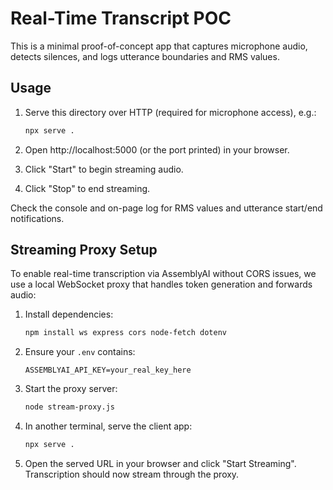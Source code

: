 # Real-Time Transcript POC

This is a minimal proof-of-concept app that captures microphone audio, detects silences, and logs utterance boundaries and RMS values.

## Usage

1. Serve this directory over HTTP (required for microphone access), e.g.:

   ```bash
   npx serve .
   ```

2. Open http://localhost:5000 (or the port printed) in your browser.

3. Click "Start" to begin streaming audio.
4. Click "Stop" to end streaming.

Check the console and on-page log for RMS values and utterance start/end notifications.

## Streaming Proxy Setup

To enable real-time transcription via AssemblyAI without CORS issues, we use a local WebSocket proxy that handles token generation and forwards audio:

1. Install dependencies:
   ```bash
   npm install ws express cors node-fetch dotenv
   ```
2. Ensure your `.env` contains:
   ```env
   ASSEMBLYAI_API_KEY=your_real_key_here
   ```
3. Start the proxy server:
   ```bash
   node stream-proxy.js
   ```
4. In another terminal, serve the client app:
   ```bash
   npx serve .
   ```
5. Open the served URL in your browser and click "Start Streaming". Transcription should now stream through the proxy. 